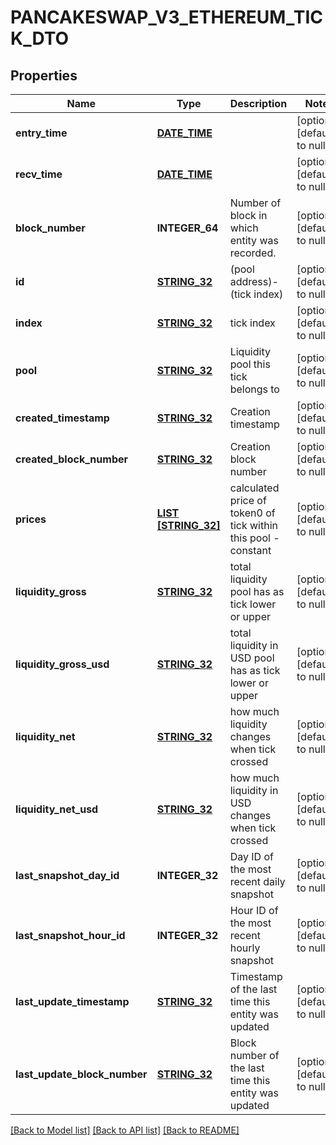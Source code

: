 # PANCAKESWAP_V3_ETHEREUM_TICK_DTO

## Properties
Name | Type | Description | Notes
------------ | ------------- | ------------- | -------------
**entry_time** | [**DATE_TIME**](DATE_TIME.md) |  | [optional] [default to null]
**recv_time** | [**DATE_TIME**](DATE_TIME.md) |  | [optional] [default to null]
**block_number** | **INTEGER_64** | Number of block in which entity was recorded. | [optional] [default to null]
**id** | [**STRING_32**](STRING_32.md) | (pool address)-(tick index) | [optional] [default to null]
**index** | [**STRING_32**](STRING_32.md) | tick index | [optional] [default to null]
**pool** | [**STRING_32**](STRING_32.md) | Liquidity pool this tick belongs to | [optional] [default to null]
**created_timestamp** | [**STRING_32**](STRING_32.md) | Creation timestamp | [optional] [default to null]
**created_block_number** | [**STRING_32**](STRING_32.md) | Creation block number | [optional] [default to null]
**prices** | [**LIST [STRING_32]**](STRING_32.md) | calculated price of token0 of tick within this pool - constant | [optional] [default to null]
**liquidity_gross** | [**STRING_32**](STRING_32.md) | total liquidity pool has as tick lower or upper | [optional] [default to null]
**liquidity_gross_usd** | [**STRING_32**](STRING_32.md) | total liquidity in USD pool has as tick lower or upper | [optional] [default to null]
**liquidity_net** | [**STRING_32**](STRING_32.md) | how much liquidity changes when tick crossed | [optional] [default to null]
**liquidity_net_usd** | [**STRING_32**](STRING_32.md) | how much liquidity in USD changes when tick crossed | [optional] [default to null]
**last_snapshot_day_id** | **INTEGER_32** | Day ID of the most recent daily snapshot | [optional] [default to null]
**last_snapshot_hour_id** | **INTEGER_32** | Hour ID of the most recent hourly snapshot | [optional] [default to null]
**last_update_timestamp** | [**STRING_32**](STRING_32.md) | Timestamp of the last time this entity was updated | [optional] [default to null]
**last_update_block_number** | [**STRING_32**](STRING_32.md) | Block number of the last time this entity was updated | [optional] [default to null]

[[Back to Model list]](../README.md#documentation-for-models) [[Back to API list]](../README.md#documentation-for-api-endpoints) [[Back to README]](../README.md)


